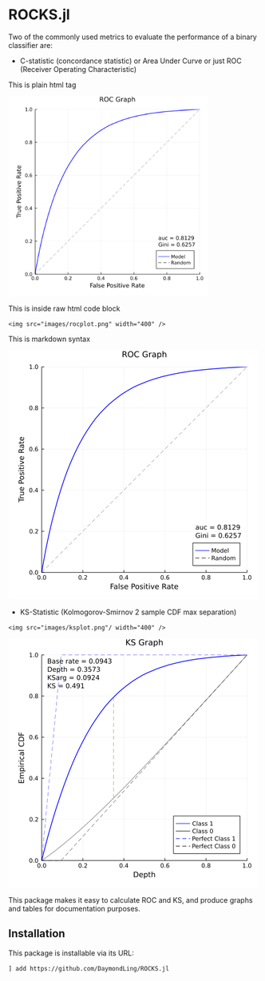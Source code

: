 # ROCKS.jl

Two of the commonly used metrics to evaluate the performance of
a binary classifier are:

- C-statistic (concordance statistic) or Area Under Curve or just ROC 
(Receiver Operating Characteristic)

This is plain html tag

<img src="images/rocplot.png" width="400"/>

This is inside raw html code block

```@raw html
<img src="images/rocplot.png" width="400" />
```

This is markdown syntax

![ROCPlot](images/rocplot.png)


- KS-Statistic (Kolmogorov-Smirnov 2 sample CDF max separation)

```@raw html
<img src="images/ksplot.png"/ width="400" />
```

![KSPlot](images/ksplot.png)

This package makes it easy to calculate ROC and KS, and produce
graphs and tables for documentation purposes.

## Installation

This package is installable via its URL:

```
] add https://github.com/DaymondLing/ROCKS.jl
```
